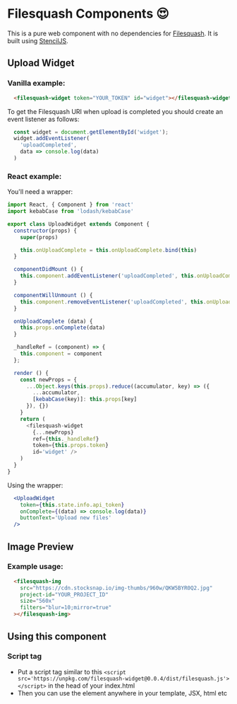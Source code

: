 # Filesquash Components 😍

This is a pure web component with no dependencies for [Filesquash](https://filesquash.io). It is built using [StencilJS](https://stenciljs.com).

## Upload Widget

### Vanilla example:

```html
  <filesquash-widget token="YOUR_TOKEN" id="widget"></filesquash-widget>
```

To get the Filesquash URI when upload is completed you should create an event listener as follows:

```js
  const widget = document.getElementById('widget');
  widget.addEventListener(
    'uploadCompleted',
    data => console.log(data)
  )
```

### React example:

You'll need a wrapper:

```js
import React, { Component } from 'react'
import kebabCase from 'lodash/kebabCase'

export class UploadWidget extends Component {
  constructor(props) {
    super(props)

    this.onUploadComplete = this.onUploadComplete.bind(this)
  }

  componentDidMount () {
    this.component.addEventListener('uploadCompleted', this.onUploadComplete)
  }

  componentWillUnmount () {
    this.component.removeEventListener('uploadCompleted', this.onUploadComplete)
  }

  onUploadComplete (data) {
    this.props.onComplete(data)
  }

  _handleRef = (component) => {
    this.component = component
  };

  render () {
    const newProps = {
      ...Object.keys(this.props).reduce((accumulator, key) => ({
        ...accumulator,
        [kebabCase(key)]: this.props[key]
      }), {})
    }
    return (
      <filesquash-widget
        {...newProps}
        ref={this._handleRef}
        token={this.props.token}
        id='widget' />
    )
  }
}
```

Using the wrapper:

```jsx
  <UploadWidget
    token={this.state.info.api_token}
    onComplete={(data) => console.log(data)}
    buttonText='Upload new files'
  />
```

## Image Preview

### Example usage:

```html
  <filesquash-img
    src="https://cdn.stocksnap.io/img-thumbs/960w/QKW5BYR0Q2.jpg"
    project-id="YOUR_PROJECT_ID"
    size="560x"
    filters="blur=10;mirror=true"
  ></filesquash-img>
```

## Using this component

### Script tag

- Put a script tag similar to this `<script src='https://unpkg.com/filesquash-widget@0.0.4/dist/filesquash.js'></script>` in the head of your index.html
- Then you can use the element anywhere in your template, JSX, html etc
